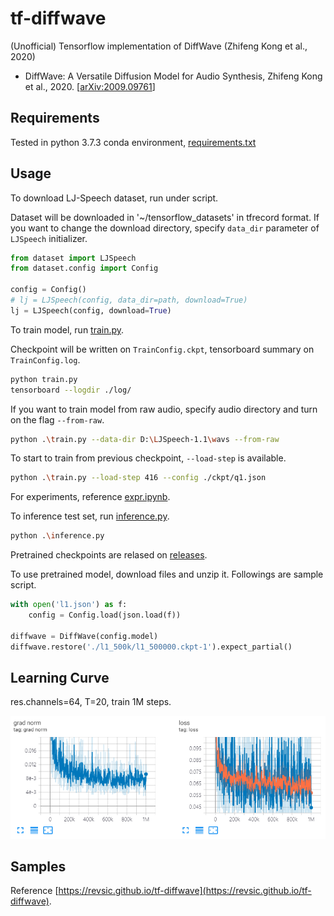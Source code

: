 # tf-diffwave
(Unofficial) Tensorflow implementation of DiffWave (Zhifeng Kong et al., 2020)

- DiffWave: A Versatile Diffusion Model for Audio Synthesis, Zhifeng Kong et al., 2020. [[arXiv:2009.09761](https://arxiv.org/abs/2009.09761)]

## Requirements

Tested in python 3.7.3 conda environment, [requirements.txt](./requirements.txt)

## Usage

To download LJ-Speech dataset, run under script.

Dataset will be downloaded in '~/tensorflow_datasets' in tfrecord format. If you want to change the download directory, specify `data_dir` parameter of `LJSpeech` initializer.

```python
from dataset import LJSpeech
from dataset.config import Config

config = Config()
# lj = LJSpeech(config, data_dir=path, download=True)
lj = LJSpeech(config, download=True) 
```

To train model, run [train.py](./train.py). 

Checkpoint will be written on `TrainConfig.ckpt`, tensorboard summary on `TrainConfig.log`.

```bash
python train.py
tensorboard --logdir ./log/
```

If you want to train model from raw audio, specify audio directory and turn on the flag `--from-raw`.

```bash
python .\train.py --data-dir D:\LJSpeech-1.1\wavs --from-raw
```

To start to train from previous checkpoint, `--load-step` is available.

```bash
python .\train.py --load-step 416 --config ./ckpt/q1.json
```

For experiments, reference [expr.ipynb](./expr.ipynb).

To inference test set, run [inference.py](./inference.py).

```bash
python .\inference.py
```

Pretrained checkpoints are relased on [releases](https://github.com/revsic/tf-diffwave/releases).

To use pretrained model, download files and unzip it. Followings are sample script.

```py
with open('l1.json') as f:
    config = Config.load(json.load(f))

diffwave = DiffWave(config.model)
diffwave.restore('./l1_500k/l1_500000.ckpt-1').expect_partial()
```

## Learning Curve

res.channels=64, T=20, train 1M steps.

![loss](./rsrc/loss.png)

## Samples

Reference [https://revsic.github.io/tf-diffwave](https://revsic.github.io/tf-diffwave).
